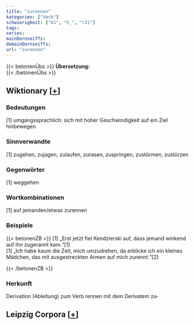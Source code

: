 ```yaml
---
title: "zurennen"
kategorien: ["Verb"]
schwierigkeit: ["k1", "h_", "r21"]
tags:
series:
mainDornseiffs:
domainDornseiffs:
url: "zurennen"
---
```


{{< betonenÜbs >}}
**Übersetzung:**  
{{< /betonenÜbs >}}

## Wiktionary [[+](https://de.wiktionary.org/wiki/zurennen)]

### Bedeutungen
[1] umgangssprachlich: sich mit hoher Geschwindigkeit auf ein Ziel hinbewegen  

### Sinnverwandte
[1] zugehen, zujagen, zulaufen, zurasen, zuspringen, zustürmen, zustürzen  

### Gegenwörter
[1] weggehen  

### Wortkombinationen
[1] auf jemanden/etwas zurennen  

### Beispiele
{{< betonenZB >}}
[1] „Erst jetzt fiel Kendzierski auf, dass jemand winkend auf ihn zugerannt kam.“[1]  
[1] „Ich habe kaum die Zeit, mich umzudrehen, da erblicke ich ein kleines Mädchen, das mit ausgestreckten Armen auf mich zurennt.“[2]  

{{< /betonenZB >}}
### Herkunft
Derivation (Ableitung) zum Verb rennen mit dem Derivatem zu-  


## Leipzig Corpora [[+](https://corpora.uni-leipzig.de/en/res?word=zurennen&corpusId=deu_newscrawl-public_2018)]

